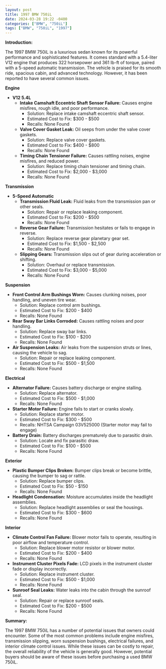 ```yaml
---
layout: post
title: 1997 BMW 750iL
date: 2024-03-28 19:22 -0400
categories: ["BMW", "750iL"]
tags: ["BMW", "750iL", "1997"]
---
```

**Introduction:**

The 1997 BMW 750iL is a luxurious sedan known for its powerful performance and sophisticated features. It comes standard with a 5.4-liter V12 engine that produces 322 horsepower and 361 lb-ft of torque, paired with a 5-speed automatic transmission. The vehicle is praised for its smooth ride, spacious cabin, and advanced technology. However, it has been reported to have several common issues.

**Engine**

* **V12 5.4L**
    * **Intake Camshaft Eccentric Shaft Sensor Failure:** Causes engine misfires, rough idle, and poor performance.
        * Solution: Replace intake camshaft eccentric shaft sensor.
        * Estimated Cost to Fix: $300 - $500
        * Recalls: None Found
    * **Valve Cover Gasket Leak:** Oil seeps from under the valve cover gaskets.
        * Solution: Replace valve cover gaskets.
        * Estimated Cost to Fix: $400 - $800
        * Recalls: None Found
    * **Timing Chain Tensioner Failure:** Causes rattling noises, engine misfires, and reduced power.
        * Solution: Replace timing chain tensioner and timing chain.
        * Estimated Cost to Fix: $2,000 - $3,000
        * Recalls: None Found

**Transmission**

* **5-Speed Automatic**
    * **Transmission Fluid Leak:** Fluid leaks from the transmission pan or other seals.
        * Solution: Repair or replace leaking component.
        * Estimated Cost to Fix: $200 - $500
        * Recalls: None Found
    * **Reverse Gear Failure:** Transmission hesitates or fails to engage in reverse.
        * Solution: Replace reverse gear planetary gear set.
        * Estimated Cost to Fix: $1,500 - $2,500
        * Recalls: None Found
    * **Slipping Gears:** Transmission slips out of gear during acceleration or shifting.
        * Solution: Overhaul or replace transmission.
        * Estimated Cost to Fix: $3,000 - $5,000
        * Recalls: None Found

**Suspension**

* **Front Control Arm Bushings Worn:** Causes clunking noises, poor handling, and uneven tire wear.
    * Solution: Replace control arm bushings.
    * Estimated Cost to Fix: $200 - $400
    * Recalls: None Found
* **Rear Sway Bar Links Corroded:** Causes rattling noises and poor handling.
    * Solution: Replace sway bar links.
    * Estimated Cost to Fix: $100 - $200
    * Recalls: None Found
* **Air Suspension Leaks:** Air leaks from the suspension struts or lines, causing the vehicle to sag.
    * Solution: Repair or replace leaking component.
    * Estimated Cost to Fix: $500 - $1,500
    * Recalls: None Found

**Electrical**

* **Alternator Failure:** Causes battery discharge or engine stalling.
    * Solution: Replace alternator.
    * Estimated Cost to Fix: $500 - $1,000
    * Recalls: None Found
* **Starter Motor Failure:** Engine fails to start or cranks slowly.
    * Solution: Replace starter motor.
    * Estimated Cost to Fix: $300 - $500
    * Recalls: NHTSA Campaign 03V525000 (Starter motor may fail to engage)
* **Battery Drain:** Battery discharges prematurely due to parasitic drain.
    * Solution: Locate and fix parasitic draw.
    * Estimated Cost to Fix: $100 - $500
    * Recalls: None Found

**Exterior**

* **Plastic Bumper Clips Broken:** Bumper clips break or become brittle, causing the bumper to sag or rattle.
    * Solution: Replace bumper clips.
    * Estimated Cost to Fix: $50 - $150
    * Recalls: None Found
* **Headlight Condensation:** Moisture accumulates inside the headlight assemblies.
    * Solution: Replace headlight assemblies or seal the housings.
    * Estimated Cost to Fix: $300 - $600
    * Recalls: None Found

**Interior**

* **Climate Control Fan Failure:** Blower motor fails to operate, resulting in poor airflow and temperature control.
    * Solution: Replace blower motor resistor or blower motor.
    * Estimated Cost to Fix: $200 - $400
    * Recalls: None Found
* **Instrument Cluster Pixels Fade:** LCD pixels in the instrument cluster fade or display incorrectly.
    * Solution: Replace instrument cluster.
    * Estimated Cost to Fix: $500 - $1,000
    * Recalls: None Found
* **Sunroof Seal Leaks:** Water leaks into the cabin through the sunroof seal.
    * Solution: Repair or replace sunroof seals.
    * Estimated Cost to Fix: $200 - $500
    * Recalls: None Found

**Summary:**

The 1997 BMW 750iL has a number of potential issues that owners could encounter. Some of the most common problems include engine misfires, transmission slipping, worn suspension bushings, electrical failures, and interior climate control issues. While these issues can be costly to repair, the overall reliability of the vehicle is generally good. However, potential buyers should be aware of these issues before purchasing a used BMW 750iL.
